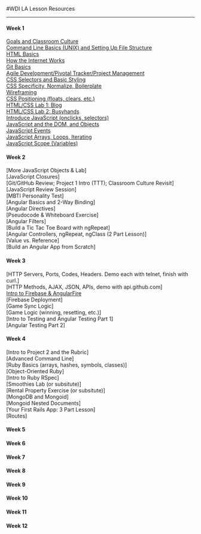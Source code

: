 #WDI LA Lesson Resources
***
#### Week 1
[Goals and Classroom Culture](https://github.com/ga-students/WDI_LA_Lesson_Resources/tree/master/Lessons/classroom_culture/goals_and_classroom_culture)
<br>[Command Line Basics (UNIX) and Setting Up File Structure](https://github.com/ga-students/WDI_LA_Lesson_Resources/tree/master/Lessons/bash/command_line_basics)
<br>[HTML Basics](https://github.com/ga-students/WDI_LA_Lesson_Resources/tree/master/Lessons/html/html_basics)
<br>[How the Internet Works](https://github.com/ga-students/WDI_LA_Lesson_Resources/tree/master/Lessons/cs/how_the_internet_works)
<br>[Git Basics](https://github.com/ga-students/WDI_LA_Lesson_Resources/tree/master/Lessons/project_management/git_basics)
<br>[Agile Development/Pivotal Tracker/Project Management](https://github.com/ga-students/WDI_LA_Lesson_Resources/tree/master/Lessons/project_management/agile_development_pivotaltracker)
<br>[CSS Selectors and Basic Styling](https://github.com/ga-students/WDI_LA_Lesson_Resources/tree/master/Lessons/css/css_selectors_and_basic_styling)
<br>[CSS Specificity, Normalize, Boilerplate](https://github.com/ga-students/WDI_LA_Lesson_Resources/tree/master/Lessons/css/css_specificity_normalize_boilerplate)
<br>[Wireframing](https://github.com/ga-students/WDI_LA_Lesson_Resources/tree/master/Lessons/ux/wireframing)
<br>[CSS Positioning (floats, clears, etc.)](https://github.com/ga-students/WDI_LA_Lesson_Resources/tree/master/Lessons/css/css_positioning)
<br>[HTML/CSS Lab 1: Blog](https://github.com/ga-students/WDI_LA_Lesson_Resources/tree/master/Lessons/html_css/html_css_blog_lab)
<br>[HTML/CSS Lab 2: Busyhands](https://github.com/ga-students/WDI_LA_Lesson_Resources/tree/master/Lessons/html_css/html_css_busyhands_lab)
<br>[Introduce JavaScript (onclicks, selectors)](https://github.com/ga-students/WDI_LA_Lesson_Resources/tree/master/Lessons/javascript/introduce_javascript)
<br>[JavaScript and the DOM, and Objects](https://github.com/ga-students/WDI_LA_Lesson_Resources/tree/master/Lessons/javascript/js_and_the_dom_and_objects)
<br>[JavaScript Events](https://github.com/ga-students/WDI_LA_Lesson_Resources/tree/master/Lessons/javascript/js_events)
<br>[JavaScript Arrays, Loops, Iterating](https://github.com/ga-students/WDI_LA_Lesson_Resources/tree/master/Lessons/javascript/js_arrays_loops_iterating)
<br>[JavaScript Scope (Variables)](https://github.com/ga-students/WDI_LA_Lesson_Resources/tree/master/Lessons/javascript/js_scope)

#### Week 2
[More JavaScript Objects & Lab]
<br>[JavaScript Closures]
<br>[Git/GitHub Review; Project 1 Intro (TTT); Classroom Culture Revisit]
<br>[JavaScript Review Session]
<br>[MBTI Personality Test]
<br>[Angular Basics and 2-Way Binding]
<br>[Angular Directives]
<br>[Pseudocode & Whiteboard Exercise]
<br>[Angular Filters]
<br>[Build a Tic Tac Toe Board with ngRepeat]
<br>[Angular Controllers, ngRepeat, ngClass (2 Part Lesson)]
<br>[Value vs. Reference]
<br>[Build an Angular App from Scratch]

#### Week 3
[HTTP Servers, Ports, Codes, Headers. Demo each with telnet, finish with curl.]
<br>[HTTP Methods, AJAX, JSON, APIs, demo with api.github.com]
<br>[Intro to Firebase & AngularFire]()
<br>[Firebase Deployment]
<br>[Game Sync Logic]
<br>[Game Logic (winning, resetting, etc.)]
<br>[Intro to Testing and Angular Testing Part 1]
<br>[Angular Testing Part 2]
#### Week 4
[Intro to Project 2 and the Rubric]
<br>[Advanced Command Line]
<br>[Ruby Basics (arrays, hashes, symbols, classes)]
<br>[Object-Oriented Ruby]
<br>[Intro to Ruby RSpec]
<br>[Smoothies Lab (or subsitute)]
<br>[Rental Property Exercise (or subsitute)]
<br>[MongoDB and Mongoid]
<br>[Mongoid Nested Documents]
<br>[Your First Rails App: 3 Part Lesson]
<br>[Routes]
#### Week 5
#### Week 6
#### Week 7
#### Week 8
#### Week 9
#### Week 10
#### Week 11
#### Week 12